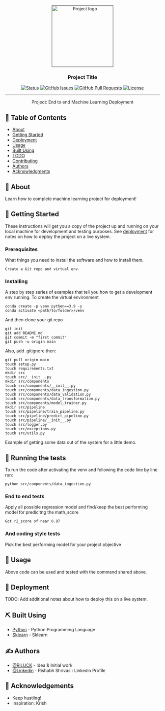 <p align="center">
  <a href="" rel="noopener">
 <img width=200px height=200px src="https://i.imgur.com/6wj0hh6.jpg" alt="Project logo"></a>
</p>

<h3 align="center">Project Title</h3>

<div align="center">

[![Status](https://img.shields.io/badge/status-active-success.svg)]()
[![GitHub Issues](https://img.shields.io/github/issues/kylelobo/The-Documentation-Compendium.svg)](https://github.com/kylelobo/The-Documentation-Compendium/issues)
[![GitHub Pull Requests](https://img.shields.io/github/issues-pr/kylelobo/The-Documentation-Compendium.svg)](https://github.com/kylelobo/The-Documentation-Compendium/pulls)
[![License](https://img.shields.io/badge/license-MIT-blue.svg)](/LICENSE)

</div>

---

<p align="center"> Project: End to end Machine Learning Deployment
    <br> 
</p>

## 📝 Table of Contents

- [About](#about)
- [Getting Started](#getting_started)
- [Deployment](#deployment)
- [Usage](#usage)
- [Built Using](#built_using)
- [TODO](../TODO.md)
- [Contributing](../CONTRIBUTING.md)
- [Authors](#authors)
- [Acknowledgments](#acknowledgement)

## 🧐 About <a name = "about"></a>

Learn how to complete machine learning project for deployment!

## 🏁 Getting Started <a name = "getting_started"></a>

These instructions will get you a copy of the project up and running on your local machine for development and testing purposes. See [deployment](#deployment) for notes on how to deploy the project on a live system.

### Prerequisites

What things you need to install the software and how to install them.

```
Create a Git repo and virtual env.
```

### Installing

A step by step series of examples that tell you how to get a development env running.
To create the virtual environment
```
conda create -p venv python==3.9 -y
conda activate <path/to/folder>/venv
```

And then clone your git repo

```
git init
git add README.md
git commit -m "first commit" 
git push -u origin main
```
Also, add .gitignore then:

```
git pull origin main
touch setup.py
touch requirements.txt
mkdir src
touch src/__init__.py
mkdir src/components
touch src/components/__init__.py
touch src/components/data_ingestion.py
touch src/components/data_validation.py
touch src/components/data_transformation.py
touch src/components/model_trainer.py      
mkdir src/pipeline  
touch src/pipeline/train_pipeline.py       
touch src/pipeline/predict_pipeline.py
touch src/pipeline/__init__.py        
touch src/logger.py           
touch src/exceptions.py
touch src/utils.py
```

Example of getting some data out of the system for a little demo.

## 🔧 Running the tests <a name = "tests"></a>

To run the code after activating the venv and following the code line by line run:
```
python src/components/data_ingestion.py 
```

### End to end tests

Apply all possible regression model and find/keep the best performing model for predicitng the math_score

```
Got r2_score of near 0.87
```

### And coding style tests

Pick the best performing model for your project objective

## 🎈 Usage <a name="usage"></a>

Above code can be used and tested with the command shared above.

## 🚀 Deployment <a name = "deployment"></a>

TODO: Add additional notes about how to deploy this on a live system.

## ⛏️ Built Using <a name = "built_using"></a>

- [Python](https://www.python.org/) - Python Programming Language
- [Sklearn](https://scikit-learn.org/stable/supervised_learning.html#supervised-learning) - Sklearn


## ✍️ Authors <a name = "authors"></a>

- [@RILUCK](https://github.com/RILUCK) - Idea & Initial work
- [@Linkedin](https://www.linkedin.com/in/rishabhshrivas/) - Rishabh Shrivas : Linkedin Profile

## 🎉 Acknowledgements <a name = "acknowledgement"></a>

- Keep hustling! 
- Inspiration: Krish
